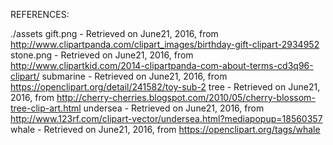 REFERENCES:

./assets
gift.png - Retrieved on June21, 2016, from http://www.clipartpanda.com/clipart_images/birthday-gift-clipart-2934952
stone.png - Retrieved on June21, 2016, from http://www.clipartkid.com/2014-clipartpanda-com-about-terms-cd3q96-clipart/
submarine - Retrieved on June21, 2016, from https://openclipart.org/detail/241582/toy-sub-2
tree - Retrieved on June21, 2016, from http://cherry-cherries.blogspot.com/2010/05/cherry-blossom-tree-clip-art.html
undersea - Retrieved on June21, 2016, from http://www.123rf.com/clipart-vector/undersea.html?mediapopup=18560357
whale - Retrieved on June21, 2016, from https://openclipart.org/tags/whale